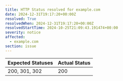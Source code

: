 ```yaml
---
title: HTTP Status resolved for example.com
date: 2024-12-31T19:17:20+00:00Z
resolved: True
resolvedWhen: 2024-12-31T19:17:20+00:00Z
resolvedStartTime: 2024-10-25T21:09:43.191474+00:00
severity: notice
affected:
  - example.com
section: issue
---
```


| Expected Statuses | Actual Status  |
|-------------------|----------------|
| 200, 301, 302 | 200 |
